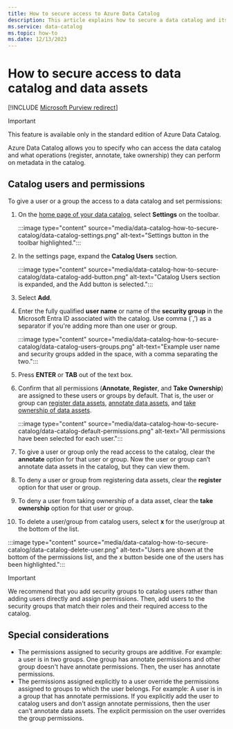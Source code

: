 ```yaml
---
title: How to secure access to Azure Data Catalog
description: This article explains how to secure a data catalog and its data assets in Azure Data Catalog.
ms.service: data-catalog
ms.topic: how-to
ms.date: 12/13/2023
---
```

# How to secure access to data catalog and data assets

[!INCLUDE [Microsoft Purview redirect](includes/catalog-to-purview-migration-flag.md)]

> [!IMPORTANT]
> This feature is available only in the standard edition of Azure Data Catalog.

Azure Data Catalog allows you to specify who can access the data catalog and what operations (register, annotate, take ownership) they can perform on metadata in the catalog. 

## Catalog users and permissions

To give a user or a group the access to a data catalog and set permissions:

1. On the [home page of your data catalog](https://www.azuredatacatalog.com),  select **Settings** on the toolbar.

   :::image type="content" source="media/data-catalog-how-to-secure-catalog/data-catalog-settings.png" alt-text="Settings button in the toolbar highlighted.":::

2. In the settings page, expand the **Catalog Users** section.

   :::image type="content" source="media/data-catalog-how-to-secure-catalog/data-catalog-add-button.png" alt-text="Catalog Users section is expanded, and the Add button is selected.":::

3. Select **Add**.

4. Enter the fully qualified **user name** or name of the **security group** in the Microsoft Entra ID associated with the catalog. Use comma (`,’) as a separator if you're adding more than one user or group.

   :::image type="content" source="media/data-catalog-how-to-secure-catalog/data-catalog-users-groups.png" alt-text="Example user name and security groups added in the space, with a comma separating the two.":::

5. Press **ENTER** or **TAB** out of the text box. 

6. Confirm that all permissions (**Annotate**, **Register**, and **Take Ownership**) are assigned to these users or groups by default. That is, the user or group can [register data assets]( data-catalog-how-to-register.md), [annotate data assets]( data-catalog-how-to-annotate.md), and [take ownership of data assets]( data-catalog-how-to-manage.md). 

   :::image type="content" source="media/data-catalog-how-to-secure-catalog/data-catalog-default-permissions.png" alt-text="All permissions have been selected for each user.":::

7. To give a user or group only the read access to the catalog, clear the **annotate** option for that user or group. Now the user or group can’t annotate data assets in the catalog, but they can view them. 

8. To deny a user or group from registering data assets, clear the **register** option for that user or group.

9. To deny a user from taking ownership of a data asset, clear the **take ownership** option for that user or group. 

10. To delete a user/group from catalog users, select **x** for the user/group at the bottom of the list. 

   :::image type="content" source="media/data-catalog-how-to-secure-catalog/data-catalog-delete-user.png" alt-text="Users are shown at the bottom of the permissions list, and the x button beside one of the users has been highlighted.":::

   > [!IMPORTANT]
   > We recommend that you add security groups to catalog users rather than adding users directly and assign permissions. Then, add users to the security groups that match their roles and their required access to the catalog.

## Special considerations

- The permissions assigned to security groups are additive. For example: a user is in two groups. One group has annotate permissions and other group doesn't have annotate permissions. Then, the user has annotate permissions. 
- The permissions assigned explicitly to a user override the permissions assigned to groups to which the user belongs. For example: A user is in a group that has annotate permissions. If you explicitly add the user to catalog users and don't assign annotate permissions, then the user can’t annotate data assets. The explicit permission on the user overrides the group permissions.
